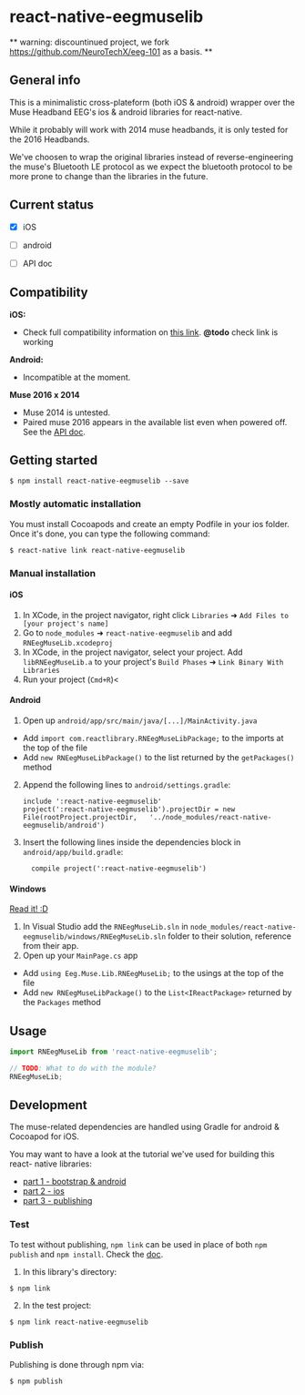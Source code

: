 
# react-native-eegmuselib

** warning: discountinued project, we fork https://github.com/NeuroTechX/eeg-101 as a basis. **

## General info

This is a minimalistic cross-plateform (both iOS & android) wrapper over the
Muse Headband EEG's ios & android libraries for react-native.

While it probably will work with 2014 muse headbands, it is only tested for the
2016 Headbands.

We've choosen to wrap the original libraries instead of reverse-engineering the
muse's Bluetooth LE protocol as we expect the bluetooth protocol to be more
prone to change than the libraries in the future.


## Current status

- [x] iOS
- [ ] android
- [ ] API doc


## Compatibility

**iOS:**

- Check full compatibility information on [this link](/nuks/podspec-libmuse). **@todo** check link is working

**Android:**

- Incompatible at the moment.

**Muse 2016 x 2014**

- Muse 2014 is untested.
- Paired muse 2016 appears in the available list even when powered off. See the [API doc](http://ios.choosemuse.com/protocol_i_x_n_muse_listener-p.html).


## Getting started

`$ npm install react-native-eegmuselib --save`


### Mostly automatic installation

You must install Cocoapods and create an empty Podfile in your ios folder. Once
it's done, you can type the following command:

`$ react-native link react-native-eegmuselib`


### Manual installation

#### iOS

1. In XCode, in the project navigator, right click `Libraries` ➜ `Add Files to [your project's name]`
2. Go to `node_modules` ➜ `react-native-eegmuselib` and add `RNEegMuseLib.xcodeproj`
3. In XCode, in the project navigator, select your project. Add `libRNEegMuseLib.a` to your project's `Build Phases` ➜ `Link Binary With Libraries`
4. Run your project (`Cmd+R`)<


#### Android

1. Open up `android/app/src/main/java/[...]/MainActivity.java`
  - Add `import com.reactlibrary.RNEegMuseLibPackage;` to the imports at the top of the file
  - Add `new RNEegMuseLibPackage()` to the list returned by the `getPackages()` method
2. Append the following lines to `android/settings.gradle`:
  	```
  	include ':react-native-eegmuselib'
  	project(':react-native-eegmuselib').projectDir = new File(rootProject.projectDir, 	'../node_modules/react-native-eegmuselib/android')
  	```
3. Insert the following lines inside the dependencies block in `android/app/build.gradle`:
  	```
      compile project(':react-native-eegmuselib')
  	```

#### Windows

[Read it! :D](https://github.com/ReactWindows/react-native)

1. In Visual Studio add the `RNEegMuseLib.sln` in `node_modules/react-native-eegmuselib/windows/RNEegMuseLib.sln` folder to their solution, reference from their app.
2. Open up your `MainPage.cs` app
  - Add `using Eeg.Muse.Lib.RNEegMuseLib;` to the usings at the top of the file
  - Add `new RNEegMuseLibPackage()` to the `List<IReactPackage>` returned by the `Packages` method


## Usage

```javascript
import RNEegMuseLib from 'react-native-eegmuselib';

// TODO: What to do with the module?
RNEegMuseLib;
```


## Development

The muse-related dependencies are handled using Gradle for android & Cocoapod
for iOS.

You may want to have a look at the tutorial we've used for building this react-
native libraries:

- [part 1 - bootstrap & android](https://medium.com/gbox-crew-blog/making-libraries-for-react-native-14a8f5006697)
- [part 2 - ios](https://medium.com/gbox-crew-blog/making-libraries-for-react-native-eaca35b5b1d7)
- [part 3 - publishing](https://medium.com/@carlyeah/making-f7ce79cd19a) 


### Test

To test without publishing, `npm link` can be used in place of both
`npm publish` and `npm install`. Check the [doc](https://docs.npmjs.com/cli/link).

1. In this library's directory:
  
  `$ npm link`

2. In the test project:
  
  `$ npm link react-native-eegmuselib`


### Publish

Publishing is done through npm via:

`$ npm publish`

